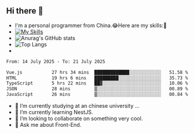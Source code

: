 ## Hi there 👋
- I'm a personal programmer from China.😂Here are my skills:🤔
- [![My Skills](https://skillicons.dev/icons?i=js,html,css,vue,typescript,java,golang)](https://skillicons.dev)
- ![Anurag's GitHub stats](https://github-readme-stats.vercel.app/api?username=FluffyChi-Xing&count_private=true&show_icons=true&theme=radical)
- ![Top Langs](https://github-readme-stats.vercel.app/api/top-langs/?username=FluffyChi-Xing)
- <!--START_SECTION:waka-->

```txt
From: 14 July 2025 - To: 21 July 2025

Vue.js           27 hrs 34 mins  █████████████░░░░░░░░░░░░   51.58 %
HTML             19 hrs 6 mins   █████████░░░░░░░░░░░░░░░░   35.73 %
TypeScript       5 hrs 22 mins   ██▓░░░░░░░░░░░░░░░░░░░░░░   10.06 %
JSON             28 mins         ▒░░░░░░░░░░░░░░░░░░░░░░░░   00.89 %
JavaScript       26 mins         ▒░░░░░░░░░░░░░░░░░░░░░░░░   00.84 %
```

<!--END_SECTION:waka-->
- 🔭 I’m currently studying at an chinese university ...
- 🌱 I’m currently learning NestJS.
- 👯 I’m looking to collaborate on something very cool.
- 💬 Ask me about Front-End.
